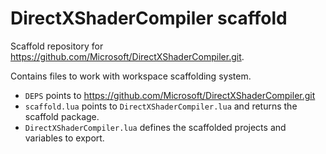 # DirectXShaderCompiler scaffold

Scaffold repository for https://github.com/Microsoft/DirectXShaderCompiler.git.

Contains files to work with workspace scaffolding system.

- `DEPS` points to https://github.com/Microsoft/DirectXShaderCompiler.git
- `scaffold.lua` points to `DirectXShaderCompiler.lua` and returns the scaffold package.
- `DirectXShaderCompiler.lua` defines the scaffolded projects and variables to export.
